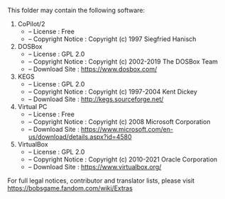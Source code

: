 ﻿This folder may contain the following software:

1. CoPilot/2
   - – License : Free
   - – Copyright Notice : Copyright (c) 1997 Siegfried Hanisch
2. DOSBox
   - – License : GPL 2.0
   - – Copyright Notice : Copyright (c) 2002-2019 The DOSBox Team
   - – Download Site : https://www.dosbox.com/
3. KEGS
   - – License : GPL 2.0
   - – Copyright Notice : Copyright (c) 1997-2004 Kent Dickey
   - – Download Site : http://kegs.sourceforge.net/
4. Virtual PC
   - – License : Free
   - – Copyright Notice : Copyright (c) 2008 Microsoft Corporation
   - – Download Site : https://www.microsoft.com/en-us/download/details.aspx?id=4580
5. VirtualBox
   - – License : GPL 2.0
   - – Copyright Notice : Copyright (c) 2010-2021 Oracle Corporation
   - – Download Site : https://www.virtualbox.org/

For full legal notices, contributor and translator lists, please visit https://bobsgame.fandom.com/wiki/Extras
